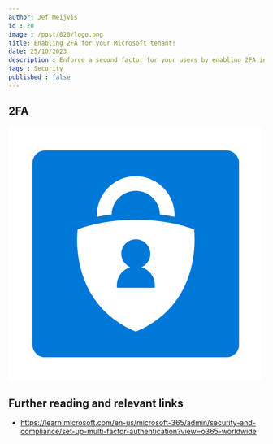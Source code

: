 ```yaml
---
author: Jef Meijvis
id : 20
image : /post/020/logo.png
title: Enabling 2FA for your Microsoft tenant!
date: 25/10/2023
description : Enforce a second factor for your users by enabling 2FA in the Microsoft Admin center. 
tags : Security
published : false
---
```


## 2FA

![2FA [small]](/static/post/020/logo.png)

## Further reading and relevant links
- https://learn.microsoft.com/en-us/microsoft-365/admin/security-and-compliance/set-up-multi-factor-authentication?view=o365-worldwide

